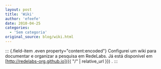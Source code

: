 ```yaml
---
layout: post
title: 'Wiki'
author: 'efeefe'
date: 2010-04-25
categories:
  - 'Sem categoria'
original_source: blog/wiki.html
---
```


::: {.field-item .even property="content:encoded"}
Configurei um wiki para documentar e organizar a pesquisa em RedeLabs. Já está disponível em [http://redelabs-org.github.io]({{ "/" \| relative_url }}) .
:::
